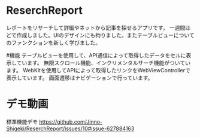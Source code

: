 # ReserchReport
レポートをリサーチして詳細やネットから記事を探せるアプリです。
一週間ほどで作成しました。UIのデザインにも拘りました。またテーブルビューについてのファンクションを新しく学びました。

#機能
テーブルビューを使用して、API通信によって取得したデータをセルに表示しています。
無限スクロール機能、インクリメンタルサーチ機能がついています。
WebKitを使用してAPIによって取得したリンクをWebViewControllerで表示しています。
画面遷移はナビゲーションで行っています。

# デモ動画
標準機能デモ
https://github.com/Jinno-Shigeki/ReserchReport/issues/10#issue-627884163
